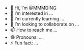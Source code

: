 - 👋 Hi, I’m @MMMDING
- 👀 I’m interested in ...
- 🌱 I’m currently learning ...
- 💞️ I’m looking to collaborate on ...
- 📫 How to reach me ...
- 😄 Pronouns: ...
- ⚡ Fun fact: ...

<!---
MMMDING/MMMDING is a ✨ special ✨ repository because its `README.md` (this file) appears on your GitHub profile.
You can click the Preview link to take a look at your changes.
--->
